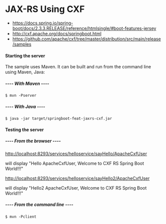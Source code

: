 # JAX-RS Using CXF
- https://docs.spring.io/spring-boot/docs/2.3.3.RELEASE/reference/htmlsingle/#boot-features-jersey
-  http://cxf.apache.org/docs/springboot.html
-  https://github.com/apache/cxf/tree/master/distribution/src/main/release/samples

#### Starting the server

The sample uses Maven. It can be built and run from the command line using Maven, Java:

##### ---- With Maven ----
```
$ mvn -Pserver
```
##### ---- With Java ----
```
$ java -jar target/springboot-feat-jaxrs-cxf.jar
```

#### Testing the server

##### ---- From the browser ----

<http://localhost:8293/services/helloservice/sayHello/ApacheCxfUser>

will display "Hello ApacheCxfUser, Welcome to CXF RS Spring Boot World!!!"

<http://localhost:8293/services/helloservice/sayHello2/ApacheCxfUser>

will display "Hello2 ApacheCxfUser, Welcome to CXF RS Spring Boot World!!!"

##### ---- From the command line ----

```
$ mvn -Pclient
```
